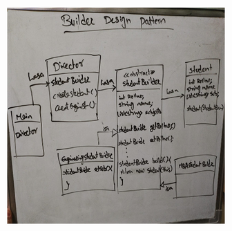 <p align="center">
<img src="https://raw.githubusercontent.com/m-Chetan/Design-Patterns/main/Creational/Builder/builder.jpeg" width="700" height="500">
</p>
